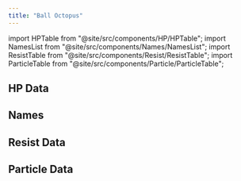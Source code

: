 ```yaml
---
title: "Ball Octopus"
---
```


import HPTable from "@site/src/components/HP/HPTable";
import NamesList from "@site/src/components/Names/NamesList";
import ResistTable from "@site/src/components/Resist/ResistTable";
import ParticleTable from "@site/src/components/Particle/ParticleTable";

## HP Data

<HPTable item_key="balloctopus" data_src="enemy" />

## Names

<NamesList item_key="balloctopus" data_src="enemy" />

## Resist Data

<ResistTable item_key="balloctopus" data_src="enemy" />

## Particle Data

<ParticleTable item_key="balloctopus" data_src="enemy" />